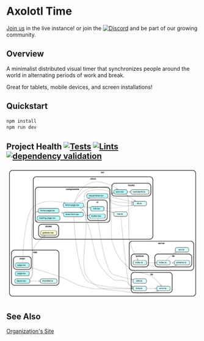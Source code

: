 # Axolotl Time

[Join us](https://time.axolotl-logic.io/) in the live instance! or join the [![Discord](https://img.shields.io/discord/1338638342493048844?label=Discord&logo=discord)](https://discord.gg/ewM37225Xx) and be part of our growing community. 

## Overview 

A minimalist distributed visual timer that synchronizes people around the world in
alternating periods of work and break.

Great for tablets, mobile devices, and screen installations!

## Quickstart

```bash
npm install
npm run dev
```

## Project Health [![Tests](https://github.com/axolotl-logic/axolotl-time/actions/workflows/test.yml/badge.svg)](https://github.com/axolotl-logic/axolotl-time/actions/workflows/test.yml) [![Lints](https://github.com/axolotl-logic/axolotl-time/actions/workflows/lint.yml/badge.svg)](https://github.com/axolotl-logic/axolotl-time/actions/workflows/lint.yml) [![dependency validation](https://github.com/axolotl-logic/axolotl-time/actions/workflows/deps.yml/badge.svg)](https://github.com/axolotl-logic/axolotl-time/actions/workflows/deps.yml)

[![dependency-graph](/reports/dependency-graph.svg)](/reports/dependency-graph.mmd)

## See Also

[Organization's Site](https://axolotl-logic.io/)

